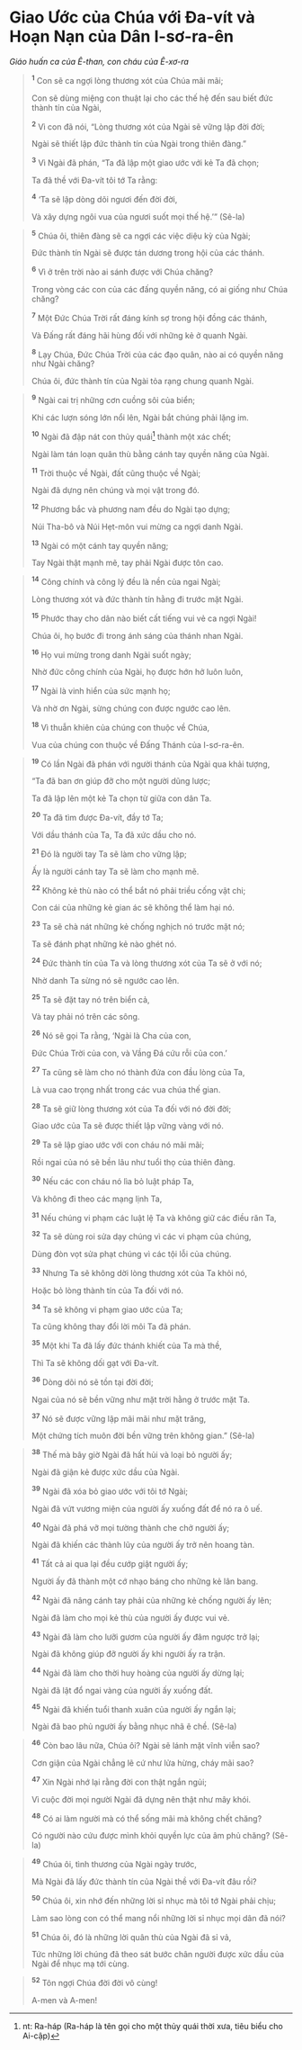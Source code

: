 # Giao Ước của Chúa với Ða-vít và Hoạn Nạn của Dân I-sơ-ra-ên
*Giáo huấn ca của Ê-than, con cháu của Ê-xơ-ra*

> <sup><b>1</b></sup> Con sẽ ca ngợi lòng thương xót của Chúa mãi mãi;
> 
> Con sẽ dùng miệng con thuật lại cho các thế hệ đến sau biết đức thành tín của Ngài,
> 
> <sup><b>2</b></sup> Vì con đã nói, “Lòng thương xót của Ngài sẽ vững lập đời đời;
> 
> Ngài sẽ thiết lập đức thành tín của Ngài trong thiên đàng.”
> 
> <sup><b>3</b></sup> Vì Ngài đã phán, “Ta đã lập một giao ước với kẻ Ta đã chọn;
> 
> Ta đã thề với Ða-vít tôi tớ Ta rằng:
> 
> <sup><b>4</b></sup> ‘Ta sẽ lập dòng dõi ngươi đến đời đời,
> 
> Và xây dựng ngôi vua của ngươi suốt mọi thế hệ.’” (Sê-la)
>


> <sup><b>5</b></sup> Chúa ôi, thiên đàng sẽ ca ngợi các việc diệu kỳ của Ngài;
> 
> Ðức thành tín Ngài sẽ được tán dương trong hội của các thánh.
> 
> <sup><b>6</b></sup> Vì ở trên trời nào ai sánh được với Chúa chăng?
> 
> Trong vòng các con của các đấng quyền năng, có ai giống như Chúa chăng?
> 
> <sup><b>7</b></sup> Một Ðức Chúa Trời rất đáng kính sợ trong hội đồng các thánh,
> 
> Và Ðấng rất đáng hãi hùng đối với những kẻ ở quanh Ngài.
> 
> <sup><b>8</b></sup> Lạy Chúa, Ðức Chúa Trời của các đạo quân, nào ai có quyền năng như Ngài chăng?
> 
> Chúa ôi, đức thành tín của Ngài tỏa rạng chung quanh Ngài.
>


> <sup><b>9</b></sup> Ngài cai trị những cơn cuồng sôi của biển;
> 
> Khi các lượn sóng lớn nổi lên, Ngài bắt chúng phải lặng im.
> 
> <sup><b>10</b></sup> Ngài đã đập nát con thủy quái[^1] thành một xác chết;
> 
> Ngài làm tán loạn quân thù bằng cánh tay quyền năng của Ngài.
> 
> <sup><b>11</b></sup> Trời thuộc về Ngài, đất cũng thuộc về Ngài;
> 
> Ngài đã dựng nên chúng và mọi vật trong đó.
> 
> <sup><b>12</b></sup> Phương bắc và phương nam đều do Ngài tạo dựng;
> 
> Núi Tha-bô và Núi Hẹt-môn vui mừng ca ngợi danh Ngài.
> 
> <sup><b>13</b></sup> Ngài có một cánh tay quyền năng;
> 
> Tay Ngài thật mạnh mẽ, tay phải Ngài được tôn cao.
>


> <sup><b>14</b></sup> Công chính và công lý đều là nền của ngai Ngài;
> 
> Lòng thương xót và đức thành tín hằng đi trước mặt Ngài.
> 
> <sup><b>15</b></sup> Phước thay cho dân nào biết cất tiếng vui vẻ ca ngợi Ngài!
> 
> Chúa ôi, họ bước đi trong ánh sáng của thánh nhan Ngài.
> 
> <sup><b>16</b></sup> Họ vui mừng trong danh Ngài suốt ngày;
> 
> Nhờ đức công chính của Ngài, họ được hớn hở luôn luôn,
> 
> <sup><b>17</b></sup> Ngài là vinh hiển của sức mạnh họ;
> 
> Và nhờ ơn Ngài, sừng chúng con được ngước cao lên.
> 
> <sup><b>18</b></sup> Vì thuẫn khiên của chúng con thuộc về Chúa,
> 
> Vua của chúng con thuộc về Ðấng Thánh của I-sơ-ra-ên.
>


> <sup><b>19</b></sup> Có lần Ngài đã phán với người thánh của Ngài qua khải tượng,
> 
> “Ta đã ban ơn giúp đỡ cho một người dũng lược;
> 
> Ta đã lập lên một kẻ Ta chọn từ giữa con dân Ta.
> 
> <sup><b>20</b></sup> Ta đã tìm được Ða-vít, đầy tớ Ta;
> 
> Với dầu thánh của Ta, Ta đã xức dầu cho nó.
> 
> <sup><b>21</b></sup> Ðó là người tay Ta sẽ làm cho vững lập;
> 
> Ấy là người cánh tay Ta sẽ làm cho mạnh mẽ.
> 
> <sup><b>22</b></sup> Không kẻ thù nào có thể bắt nó phải triều cống vật chi;
> 
> Con cái của những kẻ gian ác sẽ không thể làm hại nó.
> 
> <sup><b>23</b></sup> Ta sẽ chà nát những kẻ chống nghịch nó trước mặt nó;
> 
> Ta sẽ đánh phạt những kẻ nào ghét nó.
> 
> <sup><b>24</b></sup> Ðức thành tín của Ta và lòng thương xót của Ta sẽ ở với nó;
> 
> Nhờ danh Ta sừng nó sẽ ngước cao lên.
> 
> <sup><b>25</b></sup> Ta sẽ đặt tay nó trên biển cả,
> 
> Và tay phải nó trên các sông.
> 
> <sup><b>26</b></sup> Nó sẽ gọi Ta rằng, ‘Ngài là Cha của con,
> 
> Ðức Chúa Trời của con, và Vầng Ðá cứu rỗi của con.’
> 
> <sup><b>27</b></sup> Ta cũng sẽ làm cho nó thành đứa con đầu lòng của Ta,
> 
> Là vua cao trọng nhất trong các vua chúa thế gian.
> 
> <sup><b>28</b></sup> Ta sẽ giữ lòng thương xót của Ta đối với nó đời đời;
> 
> Giao ước của Ta sẽ được thiết lập vững vàng với nó.
> 
> <sup><b>29</b></sup> Ta sẽ lập giao ước với con cháu nó mãi mãi;
> 
> Rồi ngai của nó sẽ bền lâu như tuổi thọ của thiên đàng.
> 
> <sup><b>30</b></sup> Nếu các con cháu nó lìa bỏ luật pháp Ta,
> 
> Và không đi theo các mạng lịnh Ta,
> 
> <sup><b>31</b></sup> Nếu chúng vi phạm các luật lệ Ta và không giữ các điều răn Ta,
> 
> <sup><b>32</b></sup> Ta sẽ dùng roi sửa dạy chúng vì các vi phạm của chúng,
> 
> Dùng đòn vọt sửa phạt chúng vì các tội lỗi của chúng.
> 
> <sup><b>33</b></sup> Nhưng Ta sẽ không dời lòng thương xót của Ta khỏi nó,
> 
> Hoặc bỏ lòng thành tín của Ta đối với nó.
> 
> <sup><b>34</b></sup> Ta sẽ không vi phạm giao ước của Ta;
> 
> Ta cũng không thay đổi lời môi Ta đã phán.
> 
> <sup><b>35</b></sup> Một khi Ta đã lấy đức thánh khiết của Ta mà thề,
> 
> Thì Ta sẽ không dối gạt với Ða-vít.
> 
> <sup><b>36</b></sup> Dòng dõi nó sẽ tồn tại đời đời;
> 
> Ngai của nó sẽ bền vững như mặt trời hằng ở trước mặt Ta.
> 
> <sup><b>37</b></sup> Nó sẽ được vững lập mãi mãi như mặt trăng,
> 
> Một chứng tích muôn đời bền vững trên không gian.” (Sê-la)
>


> <sup><b>38</b></sup> Thế mà bây giờ Ngài đã hất hủi và loại bỏ người ấy;
> 
> Ngài đã giận kẻ được xức dầu của Ngài.
> 
> <sup><b>39</b></sup> Ngài đã xóa bỏ giao ước với tôi tớ Ngài;
> 
> Ngài đã vứt vương miện của người ấy xuống đất để nó ra ô uế.
> 
> <sup><b>40</b></sup> Ngài đã phá vỡ mọi tường thành che chở người ấy;
> 
> Ngài đã khiến các thành lũy của người ấy trở nên hoang tàn.
> 
> <sup><b>41</b></sup> Tất cả ai qua lại đều cướp giật người ấy;
> 
> Người ấy đã thành một cớ nhạo báng cho những kẻ lân bang.
> 
> <sup><b>42</b></sup> Ngài đã nâng cánh tay phải của những kẻ chống người ấy lên;
> 
> Ngài đã làm cho mọi kẻ thù của người ấy được vui vẻ.
> 
> <sup><b>43</b></sup> Ngài đã làm cho lưỡi gươm của người ấy đâm ngược trở lại;
> 
> Ngài đã không giúp đỡ người ấy khi người ấy ra trận.
> 
> <sup><b>44</b></sup> Ngài đã làm cho thời huy hoàng của người ấy dừng lại;
> 
> Ngài đã lật đổ ngai vàng của người ấy xuống đất.
> 
> <sup><b>45</b></sup> Ngài đã khiến tuổi thanh xuân của người ấy ngắn lại;
> 
> Ngài đã bao phủ người ấy bằng nhục nhã ê chề. (Sê-la)
>


> <sup><b>46</b></sup> Còn bao lâu nữa, Chúa ôi? Ngài sẽ lánh mặt vĩnh viễn sao?
> 
> Cơn giận của Ngài chẳng lẽ cứ như lửa hừng, cháy mãi sao?
> 
> <sup><b>47</b></sup> Xin Ngài nhớ lại rằng đời con thật ngắn ngủi;
> 
> Vì cuộc đời mọi người Ngài đã dựng nên thật như mây khói.
> 
> <sup><b>48</b></sup> Có ai làm người mà có thể sống mãi mà không chết chăng?
> 
> Có người nào cứu được mình khỏi quyền lực của âm phủ chăng? (Sê-la)
>


> <sup><b>49</b></sup> Chúa ôi, tình thương của Ngài ngày trước,
> 
> Mà Ngài đã lấy đức thành tín của Ngài thề với Ða-vít đâu rồi?
> 
> <sup><b>50</b></sup> Chúa ôi, xin nhớ đến những lời sỉ nhục mà tôi tớ Ngài phải chịu;
> 
> Làm sao lòng con có thể mang nổi những lời sỉ nhục mọi dân đã nói?
> 
> <sup><b>51</b></sup> Chúa ôi, đó là những lời quân thù của Ngài đã sỉ vả,
> 
> Tức những lời chúng đã theo sát bước chân người được xức dầu của Ngài để nhục mạ tới cùng.
>


> <sup><b>52</b></sup> Tôn ngợi Chúa đời đời vô cùng!
> 
> A-men và A-men!
>

[^1]: nt: Ra-háp (Ra-háp là tên gọi cho một thủy quái thời xưa, tiêu biểu cho Ai-cập)
